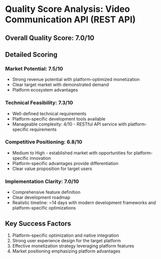 # Quality Score Analysis: Video Communication API (REST API)

## Overall Quality Score: 7.0/10

## Detailed Scoring

### Market Potential: 7.5/10
- Strong revenue potential with platform-optimized monetization
- Clear target market with demonstrated demand
- Platform ecosystem advantages

### Technical Feasibility: 7.3/10
- Well-defined technical requirements
- Platform-specific development tools available
- Manageable complexity: 4/10 - RESTful API service with platform-specific requirements

### Competitive Positioning: 6.8/10
- Medium to High - established market with opportunities for platform-specific innovation
- Platform-specific advantages provide differentiation
- Clear value proposition for target users

### Implementation Clarity: 7.0/10
- Comprehensive feature definition
- Clear development roadmap
- Realistic timeline: ~14 days with modern development frameworks and platform-specific optimizations

## Key Success Factors
1. Platform-specific optimization and native integration
2. Strong user experience design for the target platform
3. Effective monetization strategy leveraging platform features
4. Market positioning emphasizing platform advantages
